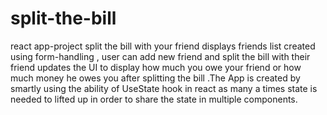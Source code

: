 # split-the-bill
react app-project split the bill with your friend displays friends list created using form-handling , user can add new friend and  split the bill with their friend updates the UI to display how much you owe your friend or  how much money he owes you after splitting the bill .The App is created by smartly using the ability of UseState hook in react as many a times state is needed to lifted up in order to share the state in multiple components. 
